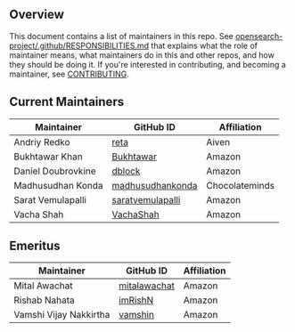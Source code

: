 ## Overview

This document contains a list of maintainers in this repo. See [opensearch-project/.github/RESPONSIBILITIES.md](https://github.com/opensearch-project/.github/blob/main/RESPONSIBILITIES.md#maintainer-responsibilities) that explains what the role of maintainer means, what maintainers do in this and other repos, and how they should be doing it. If you're interested in contributing, and becoming a maintainer, see [CONTRIBUTING](CONTRIBUTING.md).

## Current Maintainers

| Maintainer         | GitHub ID                                               | Affiliation    |
| ------------------ | ------------------------------------------------------- | -------------- |
| Andriy Redko       | [reta](https://github.com/reta)                         | Aiven          |
| Bukhtawar Khan     | [Bukhtawar](https://github.com/Bukhtawar)               | Amazon         |
| Daniel Doubrovkine | [dblock](https://github.com/dblock)                     | Amazon         |
| Madhusudhan Konda  | [madhusudhankonda](https://github.com/madhusudhankonda) | Chocolateminds |
| Sarat Vemulapalli  | [saratvemulapalli](https://github.com/saratvemulapalli) | Amazon         |
| Vacha Shah         | [VachaShah](https://github.com/VachaShah)               | Amazon         |

## Emeritus

| Maintainer             | GitHub ID                                       | Affiliation |
| ---------------------- | ----------------------------------------------- | ----------- |
| Mital Awachat          | [mitalawachat](https://github.com/mitalawachat) | Amazon      |
| Rishab Nahata          | [imRishN](https://github.com/imRishN)           | Amazon      |
| Vamshi Vijay Nakkirtha | [vamshin](https://github.com/vamshin)           | Amazon      |
